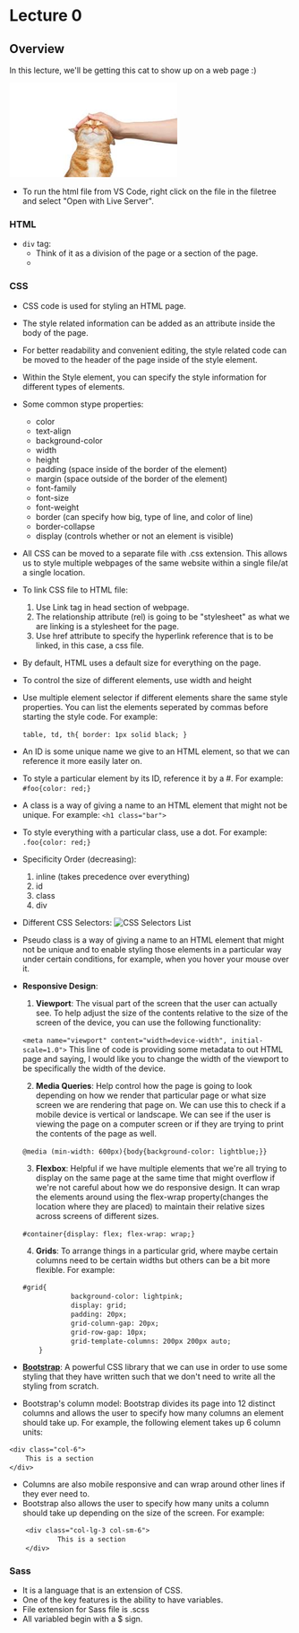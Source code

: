 # Lecture 0

## Overview

In this lecture, we'll be getting this cat to show up on a web page :)

![cat image](./cat.jpeg)

* To run the html file from VS Code, right click on the file in the filetree and select "Open with Live Server".

### HTML

* `div` tag:
    - Think of it as a division of the page or a section of the page.
    - 

### CSS
* CSS code is used for styling an HTML page.
* The style related information can be added as an attribute inside the body of the page.
* For better readability and convenient editing, the style related code can be moved to the header of the page inside of the style element.
* Within the Style element, you can specify the style information for different types of elements.
* Some common stype properties: 
    - color
    - text-align
    - background-color
    - width
    - height
    - padding (space inside of the border of the element)
    - margin (space outside of the border of the element)
    - font-family
    - font-size
    - font-weight
    - border (can specify how big, type of line, and color of line) 
    - border-collapse
    - display (controls whether or not an element is visible)
* All CSS can be moved to a separate file with .css extension. This allows us to style multiple webpages of the same website within a single file/at a single location. 

* To link CSS file to HTML file:
    1. Use Link tag in head section of webpage.
    2. The relationship attribute (rel) is going to be "stylesheet" as what we are linking is a stylesheet for the page.
    3. Use href attribute to specify the hyperlink reference that is to be linked, in this case, a css file.

* By default, HTML uses a default size for everything on the page.
* To control the size of different elements, use width and height

* Use multiple element selector if different elements share the same style properties. You can list the elements seperated by commas before starting the style code. For example:

    `table, td, th{ border: 1px solid black; }`

* An ID is some unique name we give to an HTML element, so that we can reference it more easily later on.
* To style a particular element by its ID, reference it by a #. For example: `#foo{color: red;}`

* A class is a way of giving a name to an HTML element that might not be unique. For example: `<h1 class="bar">`
* To style everything with a particular class, use a dot. For example: `.foo{color: red;}`

* Specificity Order (decreasing):
    1. inline (takes precedence over everything)
    2. id
    3. class
    4. div

* Different CSS Selectors:
![CSS Selectors List](./css_selectors.jpeg)

* Pseudo class is a way of giving a name to an HTML element that might not be unique and to enable styling those elements in a particular way under certain conditions, for example, when you hover your mouse over it.

* **Responsive Design**:
    1. **Viewport**: The visual part of the screen that the user can actually see. To help adjust the size of the contents relative to the size of the screen of the device, you can use the following functionality:
    
    `<meta name="viewport" content="width=device-width", initial-scale=1.0">`
    This line of code is providing some metadata to out HTML page and saying, I would like you to change the width of the viewport to be specifically the width of the device.

    2. **Media Queries**: Help control how the page is going to look depending on how we render that particular page or what size screen we are rendering that page on. We can use this to check if a mobile device is vertical or landscape. We can see if the user is viewing the page on a computer screen or if they are trying to print the contents of the page as well.
    
    `@media (min-width: 600px){body{background-color: lightblue;}}`

    3. **Flexbox**: Helpful if we have multiple elements that we're all trying to display on the same page at the same time that might overflow if we're not careful about how we do responsive design. It can wrap the elements around using the flex-wrap property(changes the location where they are placed) to maintain their relative sizes across screens of different sizes.

    `#container{display: flex; flex-wrap: wrap;}`

    4. **Grids**: To arrange things in a particular grid, where maybe certain columns need to be certain widths but others can be a bit more flexible. For example:

    ```
    #grid{
                background-color: lightpink;
                display: grid;
                padding: 20px;
                grid-column-gap: 20px;
                grid-row-gap: 10px;
                grid-template-columns: 200px 200px auto;
        }
    ```

* [**Bootstrap**](https://www.getbootstrap.com): A powerful CSS library that we can use in order to use some styling that they have written such that we don't need to write all the styling from scratch.
* Bootstrap's column model: Bootstrap divides its page into 12 distinct columns and allows the user to specify how many columns an element should take up. For example, the following element takes up 6 column units:
```
<div class="col-6">
    This is a section
</div>
```
* Columns are also mobile responsive and can wrap around other lines if they ever need to. 
* Bootstrap also allows the user to specify how many units a column should take up depending on the size of the screen. For example:
```
    <div class="col-lg-3 col-sm-6">
            This is a section
    </div>
```

### Sass

* It is a language that is an extension of CSS.
* One of the key features is the ability to have variables.
* File extension for Sass file is .scss
* All variabled begin with a $ sign.